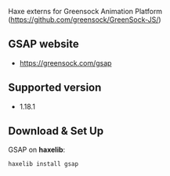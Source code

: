 Haxe externs for Greensock Animation Platform (https://github.com/greensock/GreenSock-JS/)

## GSAP website
- https://greensock.com/gsap

## Supported version
- 1.18.1

## Download & Set Up
GSAP on **haxelib**:
```
haxelib install gsap
```
